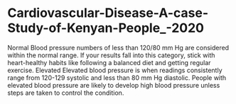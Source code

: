 # Cardiovascular-Disease-A-case-Study-of-Kenyan-People_-2020
Normal Blood pressure numbers of less than 120/80 mm Hg are considered within the normal range. If your results fall into this category, stick with heart-healthy habits like following a balanced diet and getting regular exercise.  Elevated Elevated blood pressure is when readings consistently range from 120-129 systolic and less than 80 mm Hg diastolic. People with elevated blood pressure are likely to develop high blood pressure unless steps are taken to control the condition.

